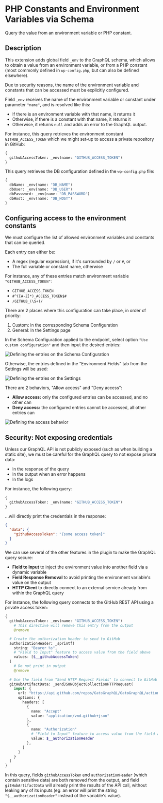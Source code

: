 # PHP Constants and Environment Variables via Schema

Query the value from an environment variable or PHP constant.

## Description

This extension adds global field `_env` to the GraphQL schema, which allows to obtain a value from an environment variable, or from a PHP constant (most commonly defined in `wp-config.php`, but can also be defined elsewhere).

Due to security reasons, the name of the environment variable and constants that can be accessed must be explicitly configured.

Field `_env` receives the name of the environment variable or constant under parameter `"name"`, and is resolved like this:

- If there is an environment variable with that name, it returns it
- Otherwise, if there is a constant with that name, it returns it
- Otherwise, it returns `null` and adds an error to the GraphQL output.

For instance, this query retrieves the environment constant `GITHUB_ACCESS_TOKEN` which we might set-up to access a private repository in GitHub:

```graphql
{
  githubAccessToken: _env(name: "GITHUB_ACCESS_TOKEN")
}
```

This query retrieves the DB configuration defined in the `wp-config.php` file:

```graphql
{
  dbName: _env(name: "DB_NAME")
  dbUser: _env(name: "DB_USER")
  dbPassword: _env(name: "DB_PASSWORD")
  dbHost: _env(name: "DB_HOST")
}
```

## Configuring access to the environment constants

We must configure the list of allowed environment variables and constants that can be queried.

Each entry can either be:

- A regex (regular expression), if it's surrounded by `/` or `#`, or
- The full variable or constant name, otherwise

For instance, any of these entries match environment variable `"GITHUB_ACCESS_TOKEN"`:

- `GITHUB_ACCESS_TOKEN`
- `#^([A-Z]*)_ACCESS_TOKEN$#`
- `/GITHUB_(\S+)/`

There are 2 places where this configuration can take place, in order of priority:

1. Custom: In the corresponding Schema Configuration
2. General: In the Settings page

In the Schema Configuration applied to the endpoint, select option `"Use custom configuration"` and then input the desired entries:

![Defining the entries on the Schema Configuration](../../images/environment-fields-schema-configuration-entries.png "Defining the entries on the Schema Configuration")

Otherwise, the entries defined in the "Environment Fields" tab from the Settings will be used:

<div class="img-width-1024" markdown=1>

![Defining the entries on the Settings](../../images/environment-fields-settings-entries.png "Defining the entries on the Settings")

</div>

There are 2 behaviors, "Allow access" and "Deny access":

- **Allow access:** only the configured entries can be accessed, and no other can
- **Deny access:** the configured entries cannot be accessed, all other entries can

<div class="img-width-1024" markdown=1>

![Defining the access behavior](../../images/environment-fields-settings-behavior.png "Defining the access behavior")

</div>

## Security: Not exposing credentials

Unless our GraphQL API is not publicly exposed (such as when building a static site), we must be careful for the GraphQL query to not expose private data:

- In the response of the query
- In the output when an error happens
- In the logs

For instance, the following query:

```graphql
{
  githubAccessToken: _env(name: "GITHUB_ACCESS_TOKEN")
}
```

...will directly print the credentials in the response:

```json
{
  "data": {
    "githubAccessToken": "{some access token}"
  }
}
```

We can use several of the other features in the plugin to make the GraphQL query secure:

- **Field to Input** to inject the environment value into another field via a dynamic variable
- **Field Response Removal** to avoid printing the environment variable's value on the output
- **HTTP Client** to directly connect to an external service already from within the GraphQL query

For instance, the following query connects to the GitHub REST API using a private access token:

```graphql
{
  githubAccessToken: _env(name: "GITHUB_ACCESS_TOKEN")
    # This directive will remove this entry from the output
    @remove

  # Create the authorization header to send to GitHub
  authorizationHeader: _sprintf(
    string: "Bearer %s",
    # "Field to Input" feature to access value from the field above
    values: [$__githubAccessToken]
  )
    # Do not print in output
    @remove
  
  # Use the field from "Send HTTP Request Fields" to connect to GitHub
  gitHubArtifactData: _sendJSONObjectCollectionHTTPRequest(
    input: {
      url: "https://api.github.com/repos/GatoGraphQL/GatoGraphQL/actions/artifacts",
      options: {
        headers: [
          {
            name: "Accept"
            value: "application/vnd.github+json"
          },
          {
            name: "Authorization"
            # "Field to Input" feature to access value from the field above
            value: $__authorizationHeader
          },
        ]
      }
    }
  )
}
```

In this query, fields `githubAccessToken` and `authorizationHeader` (which contain sensitive data) are both removed from the output, and field `gitHubArtifactData` will already print the results of the API call, without leaking any of its inputs (eg: an error will print the string `"$__authorizationHeader"` instead of the variable's value).
<!-- 
## Bundles including extension

- [“All Extensions” Bundle](../../../../../bundle-extensions/all-feature-bundled-extensions/docs/modules/all-feature-bundled-extensions/en.md)
- [“Better WordPress Webhooks” Bundle](../../../../../bundle-extensions/better-wordpress-webhooks/docs/modules/better-wordpress-webhooks/en.md)
- [“Private GraphQL Server for WordPress” Bundle](../../../../../bundle-extensions/private-graphql-server-for-wordpress/docs/modules/private-graphql-server-for-wordpress/en.md)
- [“Selective Content Import, Export & Sync for WordPress” Bundle](../../../../../bundle-extensions/selective-content-import-export-and-sync-for-wordpress/docs/modules/selective-content-import-export-and-sync-for-wordpress/en.md)
- [“Tailored WordPress Automator” Bundle](../../../../../bundle-extensions/tailored-wordpress-automator/docs/modules/tailored-wordpress-automator/en.md)
- [“Unhindered WordPress Email Notifications” Bundle](../../../../../bundle-extensions/unhindered-wordpress-email-notifications/docs/modules/unhindered-wordpress-email-notifications/en.md)
- [“Versatile WordPress Request API” Bundle](../../../../../bundle-extensions/versatile-wordpress-request-api/docs/modules/versatile-wordpress-request-api/en.md) -->
